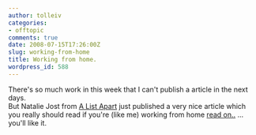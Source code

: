 ```yaml
---
author: tolleiv
categories:
- offtopic
comments: true
date: 2008-07-15T17:26:00Z
slug: working-from-home
title: Working from home.
wordpress_id: 588
---
```


There's so much work in this week that I can't publish a article in the next days.  
But Natalie Jost from [A List Apart](http://www.alistapart.com/) just published a very nice article which you really should read if you're (like me) working from home [read on..](http://www.alistapart.com/articles/walkingthelinewhenyouworkfromhome) ... you'll like it.
